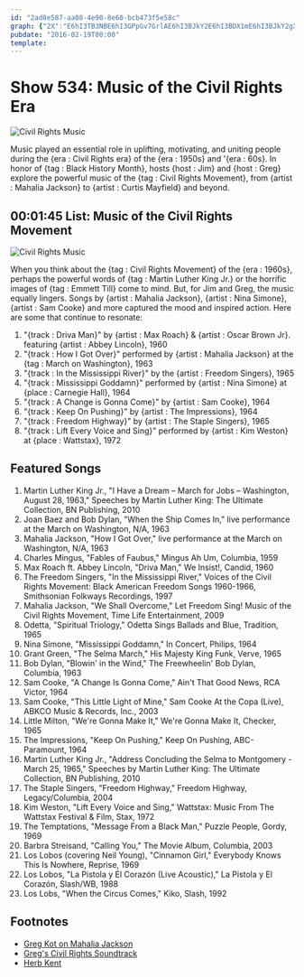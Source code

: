 ```yaml
---
id: "2ad8e587-aa08-4e90-8e60-bcb473f5e58c"
graph: {"2X":"E6hI3TB3NBE6hI3GPpGv7GrlAE6hI3BJkY2E6hI3BDX1mE6hI3BJkY2gXAXPGPpGvyejZv7GrlAd8i08H7RI0ONT3q82qS08AE6cMfU22ofvkVBJS07FUtsEfNMFhulBHo"}
pubdate: "2016-02-19T00:00"
template: 
---
```






# Show 534: Music of the Civil Rights Era

![Civil Rights Music](https://static.soundopinions.org/images/2016/civilrights_new_web.jpg)

Music played an essential role in uplifting, motivating, and uniting people during the {era : Civil Rights era} of the {era : 1950s} and '{era : 60s}. In honor of {tag : Black History Month}, hosts {host : Jim} and {host : Greg} explore the powerful music of the {tag : Civil Rights Movement}, from {artist : Mahalia Jackson} to {artist : Curtis Mayfield} and beyond.



## 00:01:45 List: Music of the Civil Rights Movement

![Civil Rights Music](https://static.soundopinions.org/assets/534/2X0.jpg)

When you think about the {tag : Civil Rights Movement} of the {era : 1960s}, perhaps the powerful words of {tag : Martin Luther King Jr.} or the horrific images of {tag : Emmett Till} come to mind. But, for Jim and Greg, the music equally lingers. Songs by {artist : Mahalia Jackson}, {artist : Nina Simone}, {artist : Sam Cooke} and more captured the mood and inspired action. Here are some that continue to resonate:

1. "{track : Driva Man}" by {artist : Max Roach} & {artist : Oscar Brown Jr}. featuring {artist : Abbey Lincoln}, 1960
2. "{track : How I Got Over}" performed by {artist : Mahalia Jackson} at the {tag : March on Washington}, 1963
3. "{track : In the Mississippi River}" by the {artist : Freedom Singers}, 1965
4. "{track : Mississippi Goddamn}" performed by {artist : Nina Simone} at {place : Carnegie Hall}, 1964
5. "{track : A Change is Gonna Come}" by {artist : Sam Cooke}, 1964
6. "{track : Keep On Pushing}" by {artist : The Impressions}, 1964
7. "{track : Freedom Highway}" by {artist : The Staple Singers}, 1965
8. "{track : Lift Every Voice and Sing}" performed by {artist : Kim Weston} at {place : Wattstax}, 1972



## Featured Songs

1. Martin Luther King Jr., "I Have a Dream – March for Jobs – Washington, August 28, 1963," Speeches by Martin Luther King: The Ultimate Collection, BN Publishing, 2010
2. Joan Baez and Bob Dylan, "When the Ship Comes In," live performance at the March on Washington, N/A, 1963
3. Mahalia Jackson, "How I Got Over," live performance at the March on Washington, N/A, 1963
4. Charles Mingus, "Fables of Faubus," Mingus Ah Um, Columbia, 1959
5. Max Roach ft. Abbey Lincoln, "Driva Man," We Insist!, Candid, 1960
6. The Freedom Singers, "In the Mississippi River," Voices of the Civil Rights Movement: Black American Freedom Songs 1960-1966, Smithsonian Folkways Recordings, 1997
7. Mahalia Jackson, "We Shall Overcome," Let Freedom Sing! Music of the Civil Rights Movement, Time Life Entertainment, 2009
8. Odetta, "Spiritual Triology," Odetta Sings Ballads and Blue, Tradition, 1965
9. Nina Simone, "Mississippi Goddamn," In Concert, Philips, 1964
10. Grant Green, "The Selma March," His Majesty King Funk, Verve, 1965
11. Bob Dylan, "Blowin' in the Wind," The Freewheelin' Bob Dylan, Columbia, 1963
12. Sam Cooke, "A Change Is Gonna Come," Ain't That Good News, RCA Victor, 1964
13. Sam Cooke, "This Little Light of Mine," Sam Cooke At the Copa (Live), ABKCO Music & Records, Inc., 2003
14. Little Milton, "We're Gonna Make It," We're Gonna Make It, Checker, 1965
15. The Impressions, "Keep On Pushing," Keep On Pushing, ABC-Paramount, 1964
16. Martin Luther King Jr., "Address Concluding the Selma to Montgomery - March 25, 1965," Speeches by Martin Luther King: The Ultimate Collection, BN Publishing, 2010
17. The Staple Singers, "Freedom Highway," Freedom Highway, Legacy/Columbia, 2004
18. Kim Weston, "Lift Every Voice and Sing," Wattstax: Music From The Wattstax Festival & Film, Stax, 1972
19. The Temptations, "Message From a Black Man," Puzzle People, Gordy, 1969
20. Barbra Streisand, "Calling You," The Movie Album, Columbia, 2003
21. Los Lobos (covering Neil Young), "Cinnamon Girl," Everybody Knows This Is Nowhere, Reprise, 1969
22. Los Lobos, "La Pistola y El Corazón (Live Acoustic)," La Pistola y El Corazón, Slash/WB, 1988
23. Los Lobs, "When the Circus Comes," Kiko, Slash, 1992



## Footnotes

- [Greg Kot on Mahalia Jackson](http://www.bbc.com/culture/story/20130827-a-song-that-made-america-believe)
- [Greg's Civil Rights Soundtrack](http://www.chicagotribune.com/entertainment/music/kot/ct-staple-singers-selma-freedom-highway-glory-dont-lose-this-20150211-column.html)
- [Herb Kent](http://v103.iheart.com/onair/herb-kent-3680/)